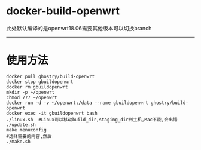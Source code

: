 # docker-build-openwrt

此处默认编译的是openwrt18.06需要其他版本可以切换branch

---
# 使用方法
```
docker pull ghostry/build-openwrt
docker stop gbuildopenwrt
docker rm gbuildopenwrt
mkdir -p ~/openwrt
chmod 777 ~/openwrt
docker run -d -v ~/openwrt:/data --name gbuildopenwrt ghostry/build-openwrt
docker exec -it gbuildopenwrt bash
./linux.sh  #Linux可以移动build_dir,staging_dir到主机,Mac不能,会出错
./update.sh
make menuconfig
#选择需要的内容,然后
./make.sh
```
